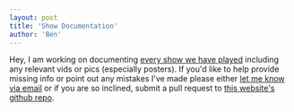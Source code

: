 ```yaml
---
layout: post
title: 'Show Documentation'
author: 'Ben'
---
```

Hey, I am working on documenting [every show we have played](/tour/) including any relevant vids or pics (especially posters). If you'd like to help provide missing info or point out any mistakes I've made please either [let me know via email](mailto:bentswanson@gmail.com) or if you are so inclined, submit a pull request to [this website's github repo](https://github.com/blackends/blackends.github.io).

